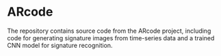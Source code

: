 # ARcode

The repository contains source code from the ARcode project, including code for generating signature images from time-series data and a trained CNN model for signature recognition.
